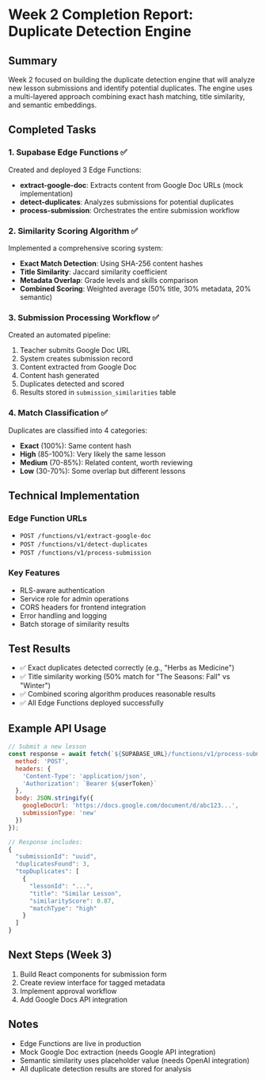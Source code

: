 # Week 2 Completion Report: Duplicate Detection Engine

## Summary
Week 2 focused on building the duplicate detection engine that will analyze new lesson submissions and identify potential duplicates. The engine uses a multi-layered approach combining exact hash matching, title similarity, and semantic embeddings.

## Completed Tasks

### 1. Supabase Edge Functions ✅
Created and deployed 3 Edge Functions:
- **extract-google-doc**: Extracts content from Google Doc URLs (mock implementation)
- **detect-duplicates**: Analyzes submissions for potential duplicates
- **process-submission**: Orchestrates the entire submission workflow

### 2. Similarity Scoring Algorithm ✅
Implemented a comprehensive scoring system:
- **Exact Match Detection**: Using SHA-256 content hashes
- **Title Similarity**: Jaccard similarity coefficient
- **Metadata Overlap**: Grade levels and skills comparison
- **Combined Scoring**: Weighted average (50% title, 30% metadata, 20% semantic)

### 3. Submission Processing Workflow ✅
Created an automated pipeline:
1. Teacher submits Google Doc URL
2. System creates submission record
3. Content extracted from Google Doc
4. Content hash generated
5. Duplicates detected and scored
6. Results stored in `submission_similarities` table

### 4. Match Classification ✅
Duplicates are classified into 4 categories:
- **Exact** (100%): Same content hash
- **High** (85-100%): Very likely the same lesson
- **Medium** (70-85%): Related content, worth reviewing
- **Low** (30-70%): Some overlap but different lessons

## Technical Implementation

### Edge Function URLs
- `POST /functions/v1/extract-google-doc`
- `POST /functions/v1/detect-duplicates`
- `POST /functions/v1/process-submission`

### Key Features
- RLS-aware authentication
- Service role for admin operations
- CORS headers for frontend integration
- Error handling and logging
- Batch storage of similarity results

## Test Results
- ✅ Exact duplicates detected correctly (e.g., "Herbs as Medicine")
- ✅ Title similarity working (50% match for "The Seasons: Fall" vs "Winter")
- ✅ Combined scoring algorithm produces reasonable results
- ✅ All Edge Functions deployed successfully

## Example API Usage

```javascript
// Submit a new lesson
const response = await fetch(`${SUPABASE_URL}/functions/v1/process-submission`, {
  method: 'POST',
  headers: {
    'Content-Type': 'application/json',
    'Authorization': `Bearer ${userToken}`
  },
  body: JSON.stringify({
    googleDocUrl: 'https://docs.google.com/document/d/abc123...',
    submissionType: 'new'
  })
});

// Response includes:
{
  "submissionId": "uuid",
  "duplicatesFound": 3,
  "topDuplicates": [
    {
      "lessonId": "...",
      "title": "Similar Lesson",
      "similarityScore": 0.87,
      "matchType": "high"
    }
  ]
}
```

## Next Steps (Week 3)
1. Build React components for submission form
2. Create review interface for tagged metadata
3. Implement approval workflow
4. Add Google Docs API integration

## Notes
- Edge Functions are live in production
- Mock Google Doc extraction (needs Google API integration)
- Semantic similarity uses placeholder value (needs OpenAI integration)
- All duplicate detection results are stored for analysis